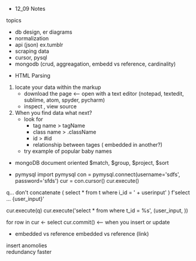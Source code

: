
* 12_09 Notes

topics 
- db design, er diagrams
- normalization
- api (json) ex.tumblr
- scraping data
- cursor, pysql
- mongodb (crud, aggreagation, embedd vs reference, cardinality)


* HTML Parsing 
1. locate your data within the markup
    - download the page <-- open with a text editor (notepad, textedit, sublime, atom, spyder, pycharm)
    - inspect , view source
2. When you find data what next?
    - look for 
        - tag name > tagName
        - class name > .className
        - id  > #id
        - relationship between tages ( embedded in another?)
    - try example of popular baby names 
    
* mongoDB 
document oriented 
$match, $group, $project, $sort

* pymysql
import pymysql
con = pymysql.connect(username='sdfs', password='sfds')
cur = con.cursor()
cur.execute()

q... don't concatenate 
( select * from t where i_id = ' + userinput' )
f'select ... {user_input}'

cur.execute(q)
cur.execute('select * from where t_id = %s', (user_input, ))

for row in cur <- select 
cur.commit() <-- when you insert or update 

* embedded vs reference 
embedded        vs      reference (link) 

insert anomolies               
redundancy 
faster 